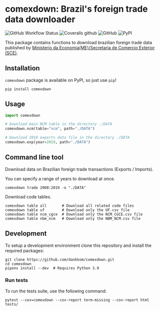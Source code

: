 # comexdown: Brazil's foreign trade data downloader

![GitHub Workflow Status](https://img.shields.io/github/workflow/status/dankkom/comexdown/tests?style=flat-square) ![Coveralls github](https://img.shields.io/coveralls/github/dankkom/comexdown?style=flat-square) ![GitHub](https://img.shields.io/github/license/dankkom/comexdown?style=flat-square) ![PyPI](https://img.shields.io/pypi/v/comexdown?style=flat-square)

This package contains functions to download brazilian foreign trade data
published by [Ministerio da Economia(ME)/Secretaria de Comercio Exterior (SCE)][1].

## Installation

`comexdown` package is available on PyPI, so just use `pip`!

```shell
pip install comexdown
```

## Usage

```python
import comexdown

# Download main NCM table in the directory ./DATA
comexdown.ncm(table="ncm", path="./DATA")

# Download 2019 exports data file in the directory ./DATA
comexdown.exp(year=2019, path="./DATA")
```

## Command line tool

Download data on Brazilian foreign trade transactions (Exports / Imports).

You can specify a range of years to download at once.

```
comexdown trade 2008:2019 -o "./DATA"
```

Download code tables.

```shell
comexdown table all       # Download all related code files
comexdown table uf        # Download only the UF.csv file
comexdown table ncm_cgce  # Download only the NCM_CGCE.csv file
comexdown table nbm_ncm   # Download only the NBM_NCM.csv file
```

## Development

To setup a development environment clone this repository and install the required packages:

```shell
git clone https://github.com/dankkom/comexdown.git
cd comexdown
pipenv install --dev  # Requires Python 3.9
```

### Run tests

To run the tests suite, use the following command:

```shell
pytest --cov=comexdown --cov-report term-missing --cov-report html tests/
```

[1]: https://www.gov.br/produtividade-e-comercio-exterior/pt-br/assuntos/comercio-exterior/estatisticas/base-de-dados-bruta
